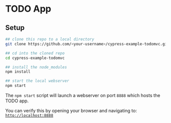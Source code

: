 # TODO App

## Setup

```bash
## clone this repo to a local directory
git clone https://github.com/<your-username>/cypress-example-todomvc.git

## cd into the cloned repo
cd cypress-example-todomvc

## install the node_modules
npm install

## start the local webserver
npm start
```

The `npm start` script will launch a webserver on port `8888` which hosts the TODO app.

You can verify this by opening your browser and navigating to: [`http://localhost:8888`](http://localhost:8888)
